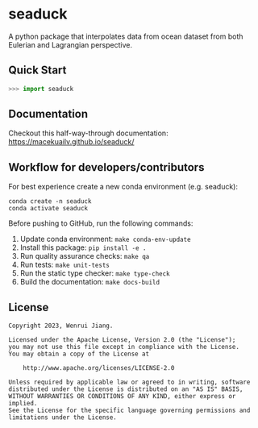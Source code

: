 # seaduck

A python package that interpolates data from ocean dataset from both Eulerian and Lagrangian perspective.

## Quick Start

```python
>>> import seaduck

```

## Documentation

Checkout this half-way-through documentation:
https://macekuailv.github.io/seaduck/

## Workflow for developers/contributors

For best experience create a new conda environment (e.g. seaduck):

```
conda create -n seaduck
conda activate seaduck
```

Before pushing to GitHub, run the following commands:

1. Update conda environment: `make conda-env-update`
1. Install this package: `pip install -e .`
1. Run quality assurance checks: `make qa`
1. Run tests: `make unit-tests`
1. Run the static type checker: `make type-check`
1. Build the documentation: `make docs-build`

## License

```
Copyright 2023, Wenrui Jiang.

Licensed under the Apache License, Version 2.0 (the "License");
you may not use this file except in compliance with the License.
You may obtain a copy of the License at

    http://www.apache.org/licenses/LICENSE-2.0

Unless required by applicable law or agreed to in writing, software
distributed under the License is distributed on an "AS IS" BASIS,
WITHOUT WARRANTIES OR CONDITIONS OF ANY KIND, either express or implied.
See the License for the specific language governing permissions and
limitations under the License.
```
